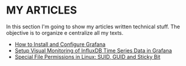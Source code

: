 # MY ARTICLES

In this section I'm going to show my articles written technical stuff. The objective is to organize e centralize all my texts.

 - [How to Install and Configure Grafana](https://linuxhandbook.com/grafana-setup/)
 - [Setup Visual Monitoring of InfluxDB Time Series Data in Grafana](https://linuxhandbook.com/influxdb-grafana-setup/)
 - [Special File Permissions in Linux: SUID, GUID and Sticky Bit](https://linuxhandbook.com/suid-sgid-sticky-bit/)